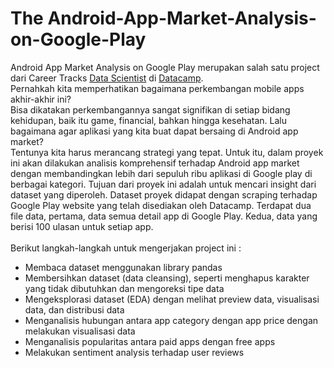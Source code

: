 # The Android-App-Market-Analysis-on-Google-Play
Android App Market Analysis on Google Play merupakan salah satu project dari Career Tracks <a href="https://app.datacamp.com/learn/career-tracks/data-scientist-with-python?version=5" target="_blank">Data Scientist</a> di <a href="https://app.datacamp.com/learn" target="_blank">Datacamp</a>. <br/>
Pernahkah kita memperhatikan bagaimana perkembangan mobile apps akhir-akhir ini? <br/> Bisa dikatakan perkembangannya sangat signifikan di setiap bidang kehidupan, baik itu game, financial, bahkan hingga kesehatan. Lalu bagaimana agar aplikasi yang kita buat dapat bersaing di Android app market? <br/> Tentunya kita harus merancang strategi yang tepat. Untuk itu, dalam proyek ini akan dilakukan analisis komprehensif terhadap Android app market dengan membandingkan lebih dari sepuluh ribu aplikasi di Google play di berbagai kategori. Tujuan dari proyek ini adalah untuk mencari insight dari dataset yang diperoleh. Dataset proyek didapat dengan scraping terhadap Google Play website yang telah disediakan oleh Datacamp. Terdapat dua file data, pertama, data semua detail app di Google Play. Kedua, data yang berisi 100 ulasan untuk setiap app. <br/><br/>
Berikut langkah-langkah untuk mengerjakan project ini :
*	Membaca dataset menggunakan library pandas
*	Membersihkan dataset (data cleansing), seperti menghapus karakter yang tidak dibutuhkan dan mengoreksi tipe data
*	Mengeksplorasi dataset (EDA) dengan melihat preview data, visualisasi data, dan distribusi data
*	Menganalisis hubungan antara app category dengan app price dengan melakukan visualisasi data
*	Menganalisis popularitas antara paid apps dengan free apps
*	Melakukan sentiment analysis terhadap user reviews
